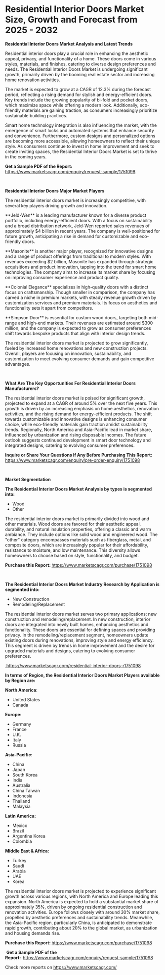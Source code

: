 <p><h1>Residential Interior Doors Market Size, Growth and Forecast from 2025 - 2032</h1></p><p><strong>Residential Interior Doors Market Analysis and Latest Trends</strong></p>
<p><p>Residential interior doors play a crucial role in enhancing the aesthetic appeal, privacy, and functionality of a home. These doors come in various styles, materials, and finishes, catering to diverse design preferences and needs. The Residential Interior Doors Market is undergoing significant growth, primarily driven by the booming real estate sector and increasing home renovation activities. </p><p>The market is expected to grow at a CAGR of 12.3% during the forecast period, reflecting a rising demand for stylish and energy-efficient doors. Key trends include the growing popularity of bi-fold and pocket doors, which maximize space while offering a modern look. Additionally, eco-friendly materials are gaining traction, as consumers increasingly prioritize sustainable building practices. </p><p>Smart home technology integration is also influencing the market, with the emergence of smart locks and automated systems that enhance security and convenience. Furthermore, custom designs and personalized options are becoming more accessible, allowing homeowners to reflect their unique style. As consumers continue to invest in home improvement and seek to create inviting spaces, the Residential Interior Doors Market is set to thrive in the coming years.</p></p>
<p><strong>Get a Sample PDF of the Report:&nbsp;</strong> <a href="https://www.marketscagr.com/enquiry/request-sample/1751098?utm_campaign=2107&utm_medium=2&utm_source=Github&utm_content=ia&utm_term=07022025&utm_id=residential-interior-doors">https://www.marketscagr.com/enquiry/request-sample/1751098</a></p>
<p>&nbsp;</p>
<p><strong>Residential Interior Doors Major Market Players</strong></p>
<p><p>The residential interior doors market is increasingly competitive, with several key players driving growth and innovation. </p><p>**Jeld-Wen** is a leading manufacturer known for a diverse product portfolio, including energy-efficient doors. With a focus on sustainability and a broad distribution network, Jeld-Wen reported sales revenues of approximately $4 billion in recent years. The company is well-positioned for future growth, anticipating a rise in demand for customizable and eco-friendly doors.</p><p>**Masonite** is another major player, recognized for innovative designs and a range of product offerings from traditional to modern styles. With revenues exceeding $2 billion, Masonite has expanded through strategic acquisitions and product innovation, tapping into the trend for smart home technologies. The company aims to increase its market share by focusing on improving consumer experience and product quality.</p><p>**Colonial Elegance** specializes in high-quality doors with a distinct focus on craftsmanship. Though smaller in comparison, the company has carved a niche in premium markets, with steady revenue growth driven by customization services and premium materials. Its focus on aesthetics and functionality sets it apart from competitors.</p><p>**Simpson Door** is essential for custom wood doors, targeting both mid-range and high-end markets. Their revenues are estimated around $300 million, and the company is expected to grow as consumer preferences shift towards bespoke products that align with interior design trends.</p><p>The residential interior doors market is projected to grow significantly, fueled by increased home renovations and new construction projects. Overall, players are focusing on innovation, sustainability, and customization to meet evolving consumer demands and gain competitive advantages.</p></p>
<p>&nbsp;</p>
<p><strong>What Are The Key Opportunities For Residential Interior Doors Manufacturers?</strong></p>
<p><p>The residential interior doors market is poised for significant growth, projected to expand at a CAGR of around 5% over the next five years. This growth is driven by an increasing emphasis on home aesthetics, renovation activities, and the rising demand for energy-efficient products. The shift towards customizable and innovative designs is enhancing consumer choice, while eco-friendly materials gain traction amidst sustainability trends. Regionally, North America and Asia-Pacific lead in market share, influenced by urbanization and rising disposable incomes. The future outlook suggests continued development in smart door technology and integrated designs, catering to evolving consumer preferences.</p></p>
<p><strong>Inquire or Share Your Questions If Any Before Purchasing This Report:</strong> <a href="https://www.marketscagr.com/enquiry/pre-order-enquiry/1751098?utm_campaign=2107&utm_medium=2&utm_source=Github&utm_content=ia&utm_term=07022025&utm_id=residential-interior-doors">https://www.marketscagr.com/enquiry/pre-order-enquiry/1751098</a></p>
<p>&nbsp;</p>
<p><strong>Market Segmentation</strong></p>
<p><strong>The Residential Interior Doors Market Analysis by types is segmented into:</strong></p>
<p><ul><li>Wood</li><li>Other</li></ul></p>
<p><p>The residential interior doors market is primarily divided into wood and other materials. Wood doors are favored for their aesthetic appeal, durability, and natural insulation properties, offering a classic and warm ambiance. They include options like solid wood and engineered wood. The "other" category encompasses materials such as fiberglass, metal, and composite doors, which are increasingly popular for their affordability, resistance to moisture, and low maintenance. This diversity allows homeowners to choose based on style, functionality, and budget.</p></p>
<p><strong>Purchase this Report:&nbsp;</strong><a href="https://www.marketscagr.com/purchase/1751098?utm_campaign=2107&utm_medium=2&utm_source=Github&utm_content=ia&utm_term=07022025&utm_id=residential-interior-doors">https://www.marketscagr.com/purchase/1751098</a></p>
<p>&nbsp;</p>
<p><strong>The Residential Interior Doors Market Industry Research by Application is segmented into:</strong></p>
<p><ul><li>New Construction</li><li>Remodeling/Replacement</li></ul></p>
<p><p>The residential interior doors market serves two primary applications: new construction and remodeling/replacement. In new construction, interior doors are integrated into newly built homes, enhancing aesthetics and functionality. These doors are essential for defining spaces and providing privacy. In the remodeling/replacement segment, homeowners update existing doors during renovations, improving style and energy efficiency. This segment is driven by trends in home improvement and the desire for upgraded materials and designs, catering to evolving consumer preferences.</p></p>
<p><a href="https://www.marketscagr.com/residential-interior-doors-r1751098?utm_campaign=2107&utm_medium=2&utm_source=Github&utm_content=ia&utm_term=07022025&utm_id=residential-interior-doors">&nbsp;https://www.marketscagr.com/residential-interior-doors-r1751098</a></p>
<p><strong>In terms of Region, the Residential Interior Doors Market Players available by Region are:</strong></p>
<p>
    <p> <strong> North America: </strong>
        <ul>
            <li>United States</li>
            <li>Canada</li>
        </ul>
        </p> 
    <p> <strong> Europe: </strong>
        <ul>
            <li>Germany</li>
            <li>France</li>
            <li>U.K.</li>
            <li>Italy</li>
            <li>Russia</li>
        </ul>
        </p> 
    <p> <strong> Asia-Pacific: </strong>
        <ul>
            <li>China</li>
            <li>Japan</li>
            <li>South Korea</li>
            <li>India</li>
            <li>Australia</li>
            <li>China Taiwan</li>
            <li>Indonesia</li>
            <li>Thailand</li>
            <li>Malaysia</li>
        </ul>
        </p> 
    <p> <strong> Latin America: </strong>
        <ul>
            <li>Mexico</li>
            <li>Brazil</li>
            <li>Argentina Korea</li>
            <li>Colombia</li>
        </ul>
        </p> 
    <p> <strong> Middle East & Africa: </strong>
        <ul>
            <li>Turkey</li>
            <li>Saudi</li>
            <li>Arabia</li>
            <li>UAE</li>
            <li>Korea</li>
        </ul>
    </p>
    </p>
<p><p>The residential interior doors market is projected to experience significant growth across various regions, with North America and Europe leading this expansion. North America is expected to hold a substantial market share of approximately 35%, driven by ongoing residential construction and renovation activities. Europe follows closely with around 30% market share, propelled by aesthetic preferences and sustainability trends. Meanwhile, the Asia-Pacific region, particularly China, is anticipated to demonstrate rapid growth, contributing about 20% to the global market, as urbanization and housing demands rise.</p></p>
<p><strong>Purchase this Report: </strong><a href="https://www.marketscagr.com/purchase/1751098?utm_campaign=2107&utm_medium=2&utm_source=Github&utm_content=ia&utm_term=07022025&utm_id=residential-interior-doors">https://www.marketscagr.com/purchase/1751098</a></p>
<p>&nbsp;<strong>Get a Sample PDF of the Report:&nbsp;&nbsp;</strong><a href="https://www.marketscagr.com/enquiry/request-sample/1751098?utm_campaign=2107&utm_medium=2&utm_source=Github&utm_content=ia&utm_term=07022025&utm_id=residential-interior-doors">https://www.marketscagr.com/enquiry/request-sample/1751098</a></p>
<p><strong></strong></p>
<p>Check more reports on <a href="https://www.marketscagr.com/?utm_campaign=2107&utm_medium=2&utm_source=Github&utm_content=ia&utm_term=07022025&utm_id=residential-interior-doors">https://www.marketscagr.com/</a></p>